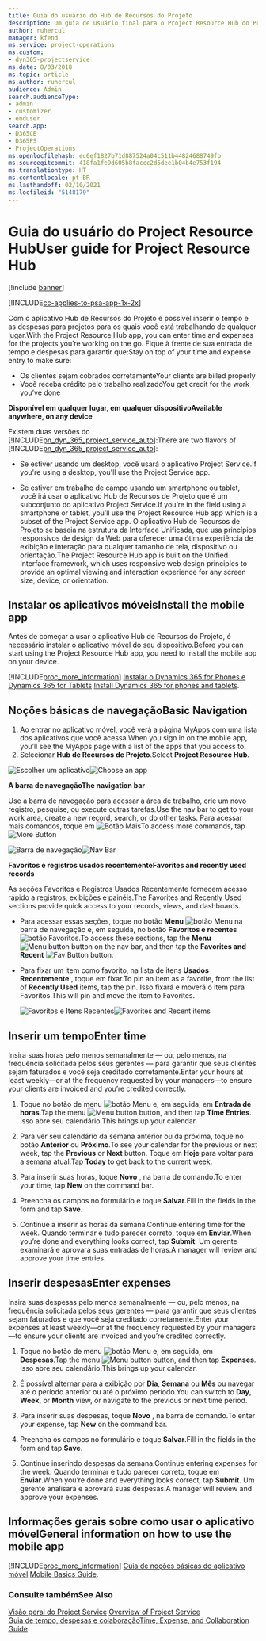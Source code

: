 ```yaml
---
title: Guia do usuário do Hub de Recursos do Projeto
description: Um guia de usuário final para o Project Resource Hub do Project Service
author: ruhercul
manager: kfend
ms.service: project-operations
ms.custom:
- dyn365-projectservice
ms.date: 8/03/2018
ms.topic: article
ms.author: ruhercul
audience: Admin
search.audienceType:
- admin
- customizer
- enduser
search.app:
- D365CE
- D365PS
- ProjectOperations
ms.openlocfilehash: ec6ef1827b71d887524a04c511b44824688749fb
ms.sourcegitcommit: 418fa1fe9d605b8faccc2d5dee1b04b4e753f194
ms.translationtype: HT
ms.contentlocale: pt-BR
ms.lasthandoff: 02/10/2021
ms.locfileid: "5148179"
---
```

# <a name="user-guide-for-project-resource-hub"></a><span data-ttu-id="3f32e-103">Guia do usuário do Project Resource Hub</span><span class="sxs-lookup"><span data-stu-id="3f32e-103">User guide for Project Resource Hub</span></span>

[!include [banner](../includes/psa-now-project-operations.md)]

[!INCLUDE[cc-applies-to-psa-app-1x-2x](../includes/cc-applies-to-psa-app-1x-2x.md)]

<span data-ttu-id="3f32e-104">Com o aplicativo Hub de Recursos do Projeto é possível inserir o tempo e as despesas para projetos para os quais você está trabalhando de qualquer lugar.</span><span class="sxs-lookup"><span data-stu-id="3f32e-104">With the Project Resource Hub app, you can enter time and expenses for the projects you’re working on the go.</span></span> <span data-ttu-id="3f32e-105">Fique à frente de sua entrada de tempo e despesas para garantir que:</span><span class="sxs-lookup"><span data-stu-id="3f32e-105">Stay on top of your time and expense entry to make sure:</span></span>

- <span data-ttu-id="3f32e-106">Os clientes sejam cobrados corretamente</span><span class="sxs-lookup"><span data-stu-id="3f32e-106">Your clients are billed properly</span></span>
- <span data-ttu-id="3f32e-107">Você receba crédito pelo trabalho realizado</span><span class="sxs-lookup"><span data-stu-id="3f32e-107">You get credit for the work you’ve done</span></span>

<span data-ttu-id="3f32e-108">**Disponível em qualquer lugar, em qualquer dispositivo**</span><span class="sxs-lookup"><span data-stu-id="3f32e-108">**Available anywhere, on any device**</span></span>

<span data-ttu-id="3f32e-109">Existem duas versões do [!INCLUDE[pn_dyn_365_project_service_auto](../includes/pn-dyn-365-project-service-auto.md)]:</span><span class="sxs-lookup"><span data-stu-id="3f32e-109">There are two flavors of [!INCLUDE[pn_dyn_365_project_service_auto](../includes/pn-dyn-365-project-service-auto.md)]:</span></span> 

- <span data-ttu-id="3f32e-110">Se estiver usando um desktop, você usará o aplicativo Project Service.</span><span class="sxs-lookup"><span data-stu-id="3f32e-110">If you're using a desktop, you'll use the Project Service app.</span></span> 

- <span data-ttu-id="3f32e-111">Se estiver em trabalho de campo usando um smartphone ou tablet, você irá usar o aplicativo Hub de Recursos de Projeto que é um subconjunto do aplicativo Project Service.</span><span class="sxs-lookup"><span data-stu-id="3f32e-111">If you’re in the field using a smartphone or tablet, you’ll use the Project Resource Hub app which is a subset of the Project Service  app.</span></span> <span data-ttu-id="3f32e-112">O aplicativo Hub de Recursos de Projeto se baseia na estrutura da Interface Unificada, que usa princípios responsivos de design da Web para oferecer uma ótima experiência de exibição e interação para qualquer tamanho de tela, dispositivo ou orientação.</span><span class="sxs-lookup"><span data-stu-id="3f32e-112">The Project Resource Hub app is built on the Unified Interface framework, which uses responsive web design principles to provide an optimal viewing and interaction experience for any screen size, device, or orientation.</span></span> 


## <a name="install-the-mobile-app"></a><span data-ttu-id="3f32e-113">Instalar os aplicativos móveis</span><span class="sxs-lookup"><span data-stu-id="3f32e-113">Install the mobile app</span></span>
<span data-ttu-id="3f32e-114">Antes de começar a usar o aplicativo Hub de Recursos do Projeto, é necessário instalar o aplicativo móvel do seu dispositivo.</span><span class="sxs-lookup"><span data-stu-id="3f32e-114">Before you can start using the Project Resource Hub app, you need to install the mobile app on your device.</span></span> 

[!INCLUDE[proc_more_information](../includes/proc-more-information.md)] <span data-ttu-id="3f32e-115">[Instalar o Dynamics 365 for Phones e Dynamics 365 for Tablets](https://docs.microsoft.com/dynamics365/mobile-app/install-dynamics-365-for-phones-and-tablets).</span><span class="sxs-lookup"><span data-stu-id="3f32e-115">[Install Dynamics 365 for phones and tablets](https://docs.microsoft.com/dynamics365/mobile-app/install-dynamics-365-for-phones-and-tablets).</span></span>

## <a name="basic-navigation"></a><span data-ttu-id="3f32e-116">Noções básicas de navegação</span><span class="sxs-lookup"><span data-stu-id="3f32e-116">Basic Navigation</span></span>
1.  <span data-ttu-id="3f32e-117">Ao entrar no aplicativo móvel, você verá a página MyApps com uma lista dos aplicativos que você acessa.</span><span class="sxs-lookup"><span data-stu-id="3f32e-117">When you sign in on the mobile app, you’ll see the MyApps page with a list of the apps that you access to.</span></span> 
2.  <span data-ttu-id="3f32e-118">Selecionar **Hub de Recursos de Projeto**.</span><span class="sxs-lookup"><span data-stu-id="3f32e-118">Select **Project Resource Hub**.</span></span>

<span data-ttu-id="3f32e-119">![Escolher um aplicativo](media/chooseApp_1.png "Escolher um aplicativo")</span><span class="sxs-lookup"><span data-stu-id="3f32e-119">![Choose an app](media/chooseApp_1.png "Choose an app")</span></span>

<span data-ttu-id="3f32e-120">**A barra de navegação**</span><span class="sxs-lookup"><span data-stu-id="3f32e-120">**The navigation bar**</span></span>

<span data-ttu-id="3f32e-121">Use a barra de navegação para acessar a área de trabalho, crie um novo registro, pesquise, ou execute outras tarefas.</span><span class="sxs-lookup"><span data-stu-id="3f32e-121">Use the nav bar to get to your work area, create a new record, search, or do other tasks.</span></span> <span data-ttu-id="3f32e-122">Para acessar mais comandos, toque em ![Botão Mais](media/MoreButton.png "Botão Mais")</span><span class="sxs-lookup"><span data-stu-id="3f32e-122">To access more commands, tap ![More Button](media/MoreButton.png "More Button")</span></span>

<span data-ttu-id="3f32e-123">![Barra de navegação](media/NavBar_2.png "Barra de navegação")</span><span class="sxs-lookup"><span data-stu-id="3f32e-123">![Nav Bar](media/NavBar_2.png "Nav Bar")</span></span>

<span data-ttu-id="3f32e-124">**Favoritos e registros usados recentemente**</span><span class="sxs-lookup"><span data-stu-id="3f32e-124">**Favorites and recently used records**</span></span>

<span data-ttu-id="3f32e-125">As seções Favoritos e Registros Usados Recentemente fornecem acesso rápido a registros, exibições e painéis.</span><span class="sxs-lookup"><span data-stu-id="3f32e-125">The Favorites and Recently Used sections provide quick access to your records, views, and dashboards.</span></span> 

- <span data-ttu-id="3f32e-126">Para acessar essas seções, toque no botão **Menu** ![botão Menu](media/MenuButton.png "Botão de menu") na barra de navegação e, em seguida, no botão **Favoritos e recentes** ![botão Favoritos](media/FavButton.png "Botão Favoritos").</span><span class="sxs-lookup"><span data-stu-id="3f32e-126">To access these sections, tap the **Menu** ![Menu button](media/MenuButton.png "Menu button") button on the nav bar, and then tap the **Favorites and Recent** ![Fav Button](media/FavButton.png "Fav Button") button.</span></span>

- <span data-ttu-id="3f32e-127">Para fixar um item como favorito, na lista de itens **Usados Recentemente** , toque em fixar.</span><span class="sxs-lookup"><span data-stu-id="3f32e-127">To pin an item as a favorite, from the list of **Recently Used** items, tap the pin.</span></span> <span data-ttu-id="3f32e-128">Isso fixará e moverá o item para Favoritos.</span><span class="sxs-lookup"><span data-stu-id="3f32e-128">This will pin and move the item to Favorites.</span></span>

  <span data-ttu-id="3f32e-129">![Favoritos e Itens Recentes](media/Favs_3.png "Favoritos e Itens Recentes")</span><span class="sxs-lookup"><span data-stu-id="3f32e-129">![Favorites and Recent items](media/Favs_3.png "Favorites and Recent items")</span></span>
 
## <a name="enter-time"></a><span data-ttu-id="3f32e-130">Inserir um tempo</span><span class="sxs-lookup"><span data-stu-id="3f32e-130">Enter time</span></span>
<span data-ttu-id="3f32e-131">Insira suas horas pelo menos semanalmente — ou, pelo menos, na frequência solicitada pelos seus gerentes — para garantir que seus clientes sejam faturados e você seja creditado corretamente.</span><span class="sxs-lookup"><span data-stu-id="3f32e-131">Enter your hours at least weekly—or at the frequency requested by your managers—to ensure your clients are invoiced and you’re credited correctly.</span></span>

1. <span data-ttu-id="3f32e-132">Toque no botão de menu ![botão Menu](media/MenuButton.png "Botão de menu") e, em seguida, em **Entrada de horas**.</span><span class="sxs-lookup"><span data-stu-id="3f32e-132">Tap the menu ![Menu button](media/MenuButton.png "Menu button") button, and then tap **Time Entries**.</span></span> <span data-ttu-id="3f32e-133">Isso abre seu calendário.</span><span class="sxs-lookup"><span data-stu-id="3f32e-133">This brings up your calendar.</span></span>

2. <span data-ttu-id="3f32e-134">Para ver seu calendário da semana anterior ou da próxima, toque no botão **Anterior** ou **Próximo**.</span><span class="sxs-lookup"><span data-stu-id="3f32e-134">To see your calendar for the previous or next week, tap the **Previous** or **Next** button.</span></span> <span data-ttu-id="3f32e-135">Toque em **Hoje** para voltar para a semana atual.</span><span class="sxs-lookup"><span data-stu-id="3f32e-135">Tap **Today** to get back to the current week.</span></span>

3. <span data-ttu-id="3f32e-136">Para inserir suas horas, toque **Novo** , na barra de comando.</span><span class="sxs-lookup"><span data-stu-id="3f32e-136">To enter your time, tap **New** on the command bar.</span></span> 

4. <span data-ttu-id="3f32e-137">Preencha os campos no formulário e toque **Salvar**.</span><span class="sxs-lookup"><span data-stu-id="3f32e-137">Fill in the fields in the form and tap **Save**.</span></span>

5. <span data-ttu-id="3f32e-138">Continue a inserir as horas da semana.</span><span class="sxs-lookup"><span data-stu-id="3f32e-138">Continue entering time for the week.</span></span> <span data-ttu-id="3f32e-139">Quando terminar e tudo parecer correto, toque em **Enviar**.</span><span class="sxs-lookup"><span data-stu-id="3f32e-139">When you’re done and everything looks correct, tap **Submit**.</span></span> <span data-ttu-id="3f32e-140">Um gerente examinará e aprovará suas entradas de horas.</span><span class="sxs-lookup"><span data-stu-id="3f32e-140">A manager will review and approve your time entries.</span></span>

## <a name="enter-expenses"></a><span data-ttu-id="3f32e-141">Inserir despesas</span><span class="sxs-lookup"><span data-stu-id="3f32e-141">Enter expenses</span></span> 
<span data-ttu-id="3f32e-142">Insira suas despesas pelo menos semanalmente — ou, pelo menos, na frequência solicitada pelos seus gerentes — para garantir que seus clientes sejam faturados e que você seja creditado corretamente.</span><span class="sxs-lookup"><span data-stu-id="3f32e-142">Enter your expenses at least weekly—or at the frequency requested by your managers—to ensure your clients are invoiced and you’re credited correctly.</span></span>

1. <span data-ttu-id="3f32e-143">Toque no botão de menu ![botão Menu](media/MenuButton.png "Botão de menu") e, em seguida, em **Despesas**.</span><span class="sxs-lookup"><span data-stu-id="3f32e-143">Tap the menu ![Menu button](media/MenuButton.png "Menu button") button, and then tap **Expenses**.</span></span> <span data-ttu-id="3f32e-144">Isso abre seu calendário.</span><span class="sxs-lookup"><span data-stu-id="3f32e-144">This brings up your calendar.</span></span>

2. <span data-ttu-id="3f32e-145">É possível alternar para a exibição por **Dia**, **Semana** ou **Mês** ou navegar até o período anterior ou até o próximo período.</span><span class="sxs-lookup"><span data-stu-id="3f32e-145">You can switch to **Day**, **Week**, or **Month** view, or navigate to the previous or next time period.</span></span> 

3. <span data-ttu-id="3f32e-146">Para inserir suas despesas, toque **Novo** , na barra de comando.</span><span class="sxs-lookup"><span data-stu-id="3f32e-146">To enter your expense, tap **New** on the command bar.</span></span> 

4. <span data-ttu-id="3f32e-147">Preencha os campos no formulário e toque **Salvar**.</span><span class="sxs-lookup"><span data-stu-id="3f32e-147">Fill in the fields in the form and tap **Save**.</span></span>

5. <span data-ttu-id="3f32e-148">Continue inserindo despesas da semana.</span><span class="sxs-lookup"><span data-stu-id="3f32e-148">Continue entering expenses for the week.</span></span> <span data-ttu-id="3f32e-149">Quando terminar e tudo parecer correto, toque em **Enviar**.</span><span class="sxs-lookup"><span data-stu-id="3f32e-149">When you’re done and everything looks correct, tap **Submit**.</span></span> <span data-ttu-id="3f32e-150">Um gerente analisará e aprovará suas despesas.</span><span class="sxs-lookup"><span data-stu-id="3f32e-150">A manager will review and approve your expenses.</span></span>

## <a name="general-information-on-how-to-use-the-mobile-app"></a><span data-ttu-id="3f32e-151">Informações gerais sobre como usar o aplicativo móvel</span><span class="sxs-lookup"><span data-stu-id="3f32e-151">General information on how to use the mobile app</span></span> 
[!INCLUDE[proc_more_information](../includes/proc-more-information.md)] <span data-ttu-id="3f32e-152">[Guia de noções básicas do aplicativo móvel](https://docs.microsoft.com/dynamics365/mobile-app/dynamics-365-phones-tablets-users-guide).</span><span class="sxs-lookup"><span data-stu-id="3f32e-152">[Mobile Basics Guide](https://docs.microsoft.com/dynamics365/mobile-app/dynamics-365-phones-tablets-users-guide).</span></span>

### <a name="see-also"></a><span data-ttu-id="3f32e-153">Consulte também</span><span class="sxs-lookup"><span data-stu-id="3f32e-153">See Also</span></span>  
 <span data-ttu-id="3f32e-154">[Visão geral do Project Service](../psa/overview.md) </span><span class="sxs-lookup"><span data-stu-id="3f32e-154">[Overview of Project Service](../psa/overview.md) </span></span>  
 [<span data-ttu-id="3f32e-155">Guia de tempo, despesas e colaboração</span><span class="sxs-lookup"><span data-stu-id="3f32e-155">Time, Expense, and Collaboration Guide</span></span>](../psa/time-expense-collaboration-guide.md)   
 
